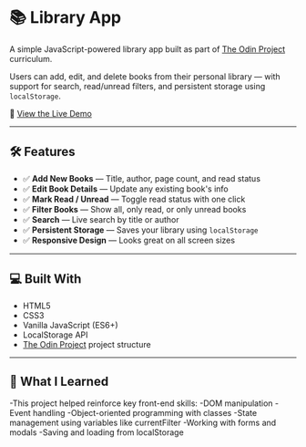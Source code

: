 # 📚 Library App

A simple JavaScript-powered library app built as part of [The Odin Project](https://www.theodinproject.com/) curriculum.

Users can add, edit, and delete books from their personal library — with support for search, read/unread filters, and persistent storage using `localStorage`.

🚀 [View the Live Demo](https://anna-444.github.io/library-app/)  

---

## 🛠️ Features

- ✅ **Add New Books** — Title, author, page count, and read status
- ✅ **Edit Book Details** — Update any existing book's info
- ✅ **Mark Read / Unread** — Toggle read status with one click
- ✅ **Filter Books** — Show all, only read, or only unread books
- ✅ **Search** — Live search by title or author
- ✅ **Persistent Storage** — Saves your library using `localStorage`
- ✅ **Responsive Design** — Looks great on all screen sizes

---

## 💻 Built With

- HTML5
- CSS3
- Vanilla JavaScript (ES6+)
- LocalStorage API
- [The Odin Project](https://www.theodinproject.com/) project structure

---
## 🧠 What I Learned

-This project helped reinforce key front-end skills:
-DOM manipulation
-Event handling
-Object-oriented programming with classes
-State management using variables like currentFilter
-Working with forms and modals
-Saving and loading from localStorage